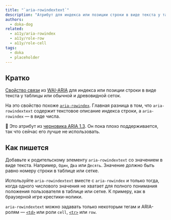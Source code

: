 ```yaml
---
title: "`aria-rowindextext`"
description: "Атрибут для индекса или позиции строки в виде текста у таблицы или сетки."
authors:
  - doka-dog
related:
  - a11y/aria-rowindex
  - a11y/role-row
  - a11y/role-cell
tags:
  - doka
  - placeholder
---
```


## Кратко

[Свойство связи](/a11y/aria-attrs/#atributy-svyazi) из [WAI-ARIA](/a11y/aria-intro/#specifikaciya) для индекса или позиции строки в виде текста у таблицы или обычной и древовидной сеток.

На это свойство похоже [`aria-rowindex`](/a11y/aria-rowindex/). Главная разница в том, что `aria-rowindextext` содержит текстовое описание индекса строки, а `aria-rowindex` — в виде числа.

<aside>

👶 Это атрибут из [черновика ARIA 1.3](https://w3c.github.io/aria/). Он пока плохо поддерживается, так что сейчас его лучше не использовать.

</aside>

## Как пишется

Добавьте к родительскому элементу `aria-rowindextext` со значением в виде текста. Например, `Один`, `Два` или `Десять`. Значение должно быть равно номеру строки в таблице или сетке.

Используйте `aria-rowindextext` вместе с `aria-rowindex` и только тогда, когда одного числового значения не хватает для полного понимания положения пользователя в таблице или сетке. К примеру, как в браузерной игре крестики-нолики. 

`aria-rowindextext` можно задавать только некоторым тегам и ARIA-ролям — [`<td>`](/html/tables/#td) или роли `cell`, [`<tr>`](/html/tables/#tr) или `row`.
